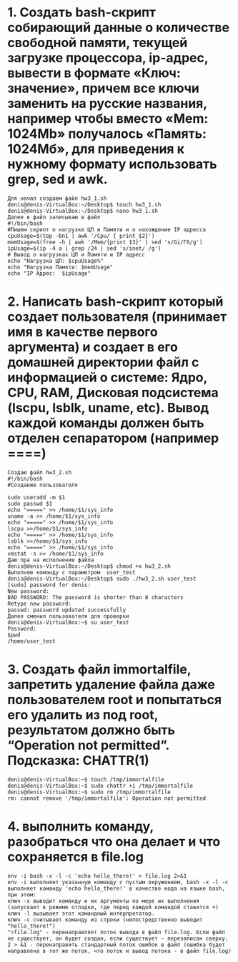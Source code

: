 # 1. Создать bash-скрипт собирающий данные о количестве свободной памяти, текущей загрузке процессора, ip-адрес, вывести в формате «Ключ: значение», причем все ключи заменить на русские названия, например чтобы вместо «Mem: 1024Mb» получалось «Память: 1024Мб», для приведения к нужному формату использовать grep, sed и awk.
```
Для начал создаем файл hw3_1.sh
denis@denis-VirtualBox:~/Desktop$ touch hw3_1.sh
denis@denis-VirtualBox:~/Desktop$ nano hw3_1.sh
Далее в файл записываю в файл
#!/bin/bash
#Пишем скрипт о нагрузке ЦП и Памяти и о нахождение IP адресса
cpuUsage=$(top -bn1 | awk '/Cpu/ { print $2}')
memUsage=$(free -h | awk '/Mem/{print $3}' | sed 's/Gi/Гб/g')
ipUsage=$(ip -4 a | grep /24 | sed 's/inet/ /g')
# Вывод о нагрузках ЦП и Памяти и IP адресс
echo "Нагрузка ЦП: $cpuUsage%"
echo "Нагрузка Памяти: $memUsage"
echo "IP Адрес:  $ipUsage"
```

# 2. Написать bash-скрипт который создает пользователя (принимает имя в качестве первого аргумента) и создает в его домашней директории файл с информацией о системе: Ядро, CPU, RAM, Дисковая подсистема (lscpu, lsblk, uname, etc). Вывод каждой команды должен быть отделен сепаратором (например ====)
```
Создаю файл hw3_2.sh
#!/bin/bash
#Создание пользователя

sudo useradd -m $1
sudo passwd $1
echo "=====" >> /home/$1/sys_info
uname -a >> /home/$1/sys_info
echo "=====" >> /home/$1/sys_info
lscpu >>/home/$1/sys_info
echo "=====" >> /home/$1/sys_info
lsblk >>/home/$1/sys_info
echo "=====" >> /home/$1/sys_info
vmstat -s >> /home/$1/sys_info
Даю пра на исполнение файла
denis@denis-VirtualBox:~/Desktop$ chmod +x hw3_2.sh 
Выполняю команду с параметром  user_test
denis@denis-VirtualBox:~/Desktop$ sudo ./hw3_2.sh user_test
[sudo] password for denis: 
New password: 
BAD PASSWORD: The password is shorter than 8 characters
Retype new password: 
passwd: password updated successfully
Далее сменил пользователя для проверки 
denis@denis-VirtualBox:~$ su user_test
Password:
$pwd
/home/user_test
```
# 3. Cоздать файл immortalfile, запретить удаление файла даже пользователем root и попытаться его удалить из под root, результатом должно быть “Operation not permitted”. Подсказка: CHATTR(1)
```
denis@denis-VirtualBox:~$ touch /tmp/immortalfile 
denis@denis-VirtualBox:~$ sudo chattr +i /tmp/immortalfile 
denis@denis-VirtualBox:~$ sudo rm /tmp/immortalfile
rm: cannot remove '/tmp/immortalfile': Operation not permitted
```

# 4. выполнить команду, разобраться что она делает и что сохраняется в file.log
```
env -i bash -x -l -c 'echo hello_there!' > file.log 2>&1
env -i выполняет указанную команду с пустым окружением, bash -x -l -c выполняет команду 'echo hello_there!' в качестве кода на языке bash, при этом:
ключ -x выводит команду и их аргументы по мере их выполнения (запускает в режиме отладки, где перед каждой командой ставится +)
ключ -l вызывает этот командный интерпретатор.
ключ -с считывает команду из строки (непостредственно выводит "hello_there!")
">file.log" - перенаправляет поток вывода в файл file.log. Если файл не существует, он будет создан, если существует — перезаписан сверху.
2 > &1 - перенаправить стандартный поток ошибок в файл (ошибка будет направлена ​​в тот же поток, что поток и вывод потока - в файл file.log)
```